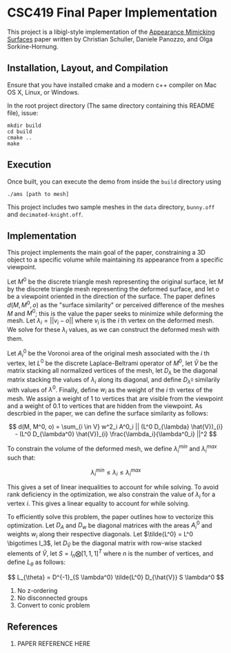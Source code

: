 # CSC419 Final Paper Implementation

This project is a libigl-style implementation of the [Appearance Mimicking Surfaces](https://cims.nyu.edu/gcl/papers/mimicking-2014.pdf) paper written by Christian Schuller, Daniele Panozzo, and Olga Sorkine-Hornung.

## Installation, Layout, and Compilation

Ensure that you have installed cmake and a modern c++ compiler on Mac OS X, Linux, or Windows.

In the root project directory (The same directory containing this README file), issue:

    mkdir build
    cd build
    cmake ..
    make 

## Execution

Once built, you can execute the demo from inside the `build` directory using 

    ./ams [path to mesh]

This project includes two sample meshes in the `data` directory, `bunny.off` and `decimated-knight.off`.

## Implementation

This project implements the main goal of the paper, constraining a 3D object to a specific volume while maintaining its appearance from a specific viewpoint. 

Let $M^0$ be the discrete triangle mesh representing the original surface, let $M$ by the discrete triangle mesh representing the deformed surface, and let $o$ be a viewpoint oriented in the direction of the surface. The paper 
defines $d(M, M^0, o)$ as the "surface similarity" or perceived difference of the meshes $M$ and $M^0$; this is the value the paper seeks to minimize while deforming the mesh. Let $\lambda_i = || v_i - o ||$ where $v_i$ is 
the $i$ th vertex on the deformed mesh. We solve for these $\lambda_i$ values, as we can construct the deformed mesh with them.

Let $A^0_i$ be the Voronoi area of the original mesh associated with the $i$ th vertex, let $L^0$ be the discrete Laplace-Beltrami operator of $M^0$, let $\hat{V}$ be the matrix stacking all normalized vertices of the mesh,
let $D_{\lambda}$ be the diagonal matrix stacking the values of $\lambda_i$ along its diagonal, and define $D_{\lambda^0}$ similarily with values of $\lambda^0$. Finally, define $w_i$ as the weight of the $i$ th vertex of the
mesh. We assign a weight of $1$ to vertices that are visible from the viewpoint and a weight of $0.1$ to vertices that are hidden from the viewpoint. As descrbied in the paper, we can define the surface similarity as follows:

$$
d(M, M^0, o) = \sum_{i \in V} w^2_i A^0_i || (L^0 D_{\lambda} \hat{V})_{i} - (L^0 D_{\lambda^0} \hat{V})_{i} \frac{\lambda_i}{\lambda^0_i} ||^2
$$

To constrain the volume of the deformed mesh, we define $\lambda^{min}_i$ and $\lambda^{max}_i$ such that:

$$
\lambda^{min}_i \leq \lambda_i \leq \lambda^{max}_i
$$

This gives a set of linear inequalities to account for while solving. To avoid rank deficiency in the optimization, we also constrain the value of $\lambda_i$ for a vertex $i$. This gives a linear equality to account for while solving.

To efficiently solve this problem, the paper outlines how to vectorize this optimization. Let $D_A$ and $D_w$ be diagonal matrices with the areas $A^0_i$ and weights $w_i$ along their respective diagonals. Let
$\tilde{L^0} = L^0 \bigotimes I_3$, let $D_{\hat{V}}$ be the diagonal matrix with row-wise stacked elements of $\hat{V}$, let $S = I_n \bigotimes [1, 1, 1]^T$ where $n$ is the number of vertices, and define $L_{\theta}$ as follows:

$$
L_{\theta} = D^{-1}_{S \lambda^0} \tilde{L^0} D_{\hat{V}} S \lambda^0
$$

1. No z-ordering
2. No disconnected groups
3. Convert to conic problem

## References
1. PAPER REFERENCE HERE
